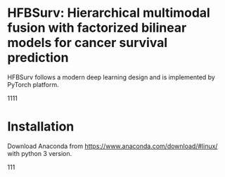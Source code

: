 # HFBSurv: Hierarchical multimodal fusion with factorized bilinear models for cancer survival prediction
 HFBSurv follows a modern deep learning design and is implemented by PyTorch platform.
 
 
 
 1111
# Installation
Download Anaconda from https://www.anaconda.com/download/#linux/ with python 3 version.




111

